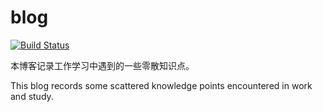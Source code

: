 # blog

[![Build Status](https://travis-ci.org/thj8/blog.svg?branch=master)](https://travis-ci.org/thj8/blog)


本博客记录工作学习中遇到的一些零散知识点。

This blog records some scattered knowledge points encountered in work and study.
